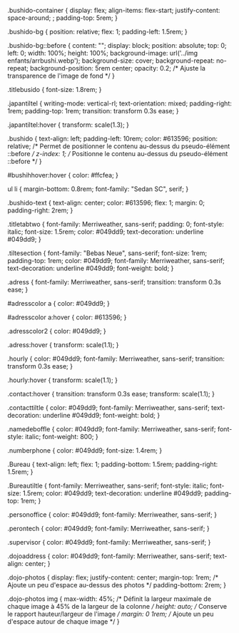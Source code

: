 .bushido-container {
  display: flex;
  align-items: flex-start;
  justify-content: space-around;
  ;
  padding-top: 5rem;
}

.bushido-bg {
  position: relative;
  flex: 1;
  padding-left: 1.5rem;
}

.bushido-bg::before {
  content: "";
  display: block;
  position: absolute;
  top: 0;
  left: 0;
  width: 100%;
  height: 100%;
  background-image: url('../img enfants/arrbushi.webp');
  background-size: cover;
  background-repeat: no-repeat;
  background-position: 5rem center;
  opacity: 0.2;
  /* Ajuste la transparence de l'image de fond */
}

.titlebusido {
  font-size: 1.8rem;
}


.japantiltel {
  writing-mode: vertical-rl;
  text-orientation: mixed;
  padding-right: 1rem;
  padding-top: 1rem;
  transition: transform 0.3s ease;
}

.japantiltel:hover {
  transform: scale(1.3);
}

.bushido {
  text-align: left;
  padding-left: 10rem;
  color: #613596;
  position: relative;
  /* Permet de positionner le contenu au-dessus du pseudo-élément ::before */
  z-index: 1;
  /* Positionne le contenu au-dessus du pseudo-élément ::before */
}

#bushihhover:hover {
  color: #ffcfea;
}

ul li {
  margin-bottom: 0.8rem;
  font-family: "Sedan SC", serif;
}

.bushido-text {
  text-align: center;
  color: #613596;
  flex: 1;
  margin: 0;
  padding-right: 2rem;
}

.titletabtwo {
  font-family: Merriweather, sans-serif;
  padding: 0;
  font-style: italic;
  font-size: 1.5rem;
  color: #049dd9;
  text-decoration: underline #049dd9;
}

.tiltesection {
  font-family: "Bebas Neue", sans-serif;
  font-size: 1rem;
  padding-top: 1rem;
  color: #049dd9;
  font-family: Merriweather, sans-serif;
  text-decoration: underline #049dd9;
  font-weight: bold;
}

.adress {
  font-family: Merriweather, sans-serif;
  transition: transform 0.3s ease;
}

#adresscolor a {
  color: #049dd9;
}

#adresscolor a:hover {
  color: #613596;
}

.adresscolor2 {
  color: #049dd9;
}

.adress:hover {
  transform: scale(1.1);
}

.hourly {
  color: #049dd9;
  font-family: Merriweather, sans-serif;
  transition: transform 0.3s ease;
}

.hourly:hover {
  transform: scale(1.1);
}

.contact:hover {
  transition: transform 0.3s ease;
  transform: scale(1.1);
}

.contacttiltle {
  color: #049dd9;
  font-family: Merriweather, sans-serif;
  text-decoration: underline #049dd9;
  font-weight: bold;
}

.namedeboffle {
  color: #049dd9;
  font-family: Merriweather, sans-serif;
  font-style: italic;
  font-weight: 800;
}

.numberphone {
  color: #049dd9;
  font-size: 1.4rem;
}

.Bureau {
  text-align: left;
  flex: 1;
  padding-bottom: 1.5rem;
  padding-right: 1.5rem;
}

.Bureautiltle {
  font-family: Merriweather, sans-serif;
  font-style: italic;
  font-size: 1.5rem;
  color: #049dd9;
  text-decoration: underline #049dd9;
  padding-top: 1rem;
}

.personoffice {
  color: #049dd9;
  font-family: Merriweather, sans-serif;
}

.perontech {
  color: #049dd9;
  font-family: Merriweather, sans-serif;
}

.supervisor {
  color: #049dd9;
  font-family: Merriweather, sans-serif;
}

.dojoaddress {
  color: #049dd9;
  font-family: Merriweather, sans-serif;
  text-align: center;
}

.dojo-photos {
  display: flex;
  justify-content: center;
  margin-top: 1rem;
  /* Ajoute un peu d'espace au-dessus des photos */
  padding-bottom: 2rem;
}

.dojo-photos img {
  max-width: 45%;
  /* Définit la largeur maximale de chaque image à 45% de la largeur de la colonne */
  height: auto;
  /* Conserve le rapport hauteur/largeur de l'image */
  margin: 0 1rem;
  /* Ajoute un peu d'espace autour de chaque image */
}